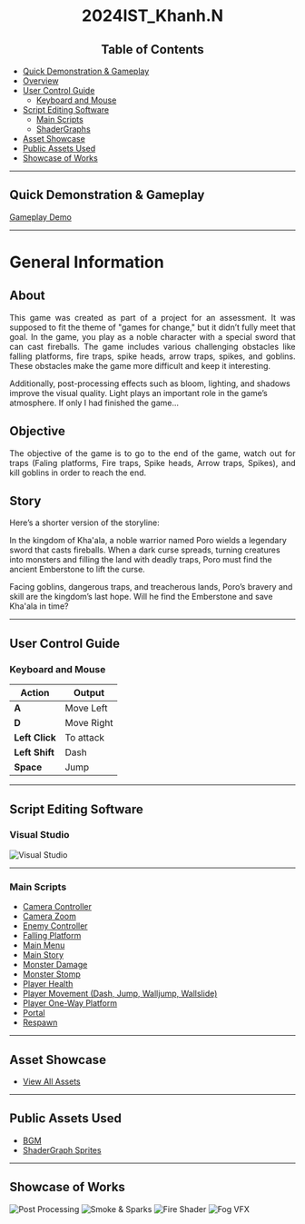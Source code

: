 <h1 align="center">2024IST_Khanh.N</h1>

<h2 align="center">Table of Contents</h2>

- [Quick Demonstration & Gameplay](#quick-demonstration--gameplay)
- [Overview](#overview)
- [User Control Guide](#user-control-guide)
  - [Keyboard and Mouse](#keyboard-and-mouse)
- [Script Editing Software](#script-editing-software)
  - [Main Scripts](#main-scripts)
  - [ShaderGraphs](#shadergraphs)
- [Asset Showcase](#asset-showcase)
- [Public Assets Used](#public-assets-used)
- [Showcase of Works](#showcase-of-works)

---

## Quick Demonstration & Gameplay
[Gameplay Demo](https://github.com/user-attachments/assets/d8a334ed-648c-4227-a784-6f46587a6b1c)


---
                    
# General Information
## About
<p align="justify">
This game was created as part of a project for an assessment. It was supposed to fit the theme of "games for change," but it didn’t fully meet that goal. In the game, you play as a noble character with a special sword that can cast fireballs. The game includes various challenging obstacles like falling platforms, fire traps, spike heads, arrow traps, spikes, and goblins. These obstacles make the game more difficult and keep it interesting.

Additionally, post-processing effects such as bloom, lighting, and shadows improve the visual quality. Light plays an important role in the game’s atmosphere. If only I had finished the game...
</p>

## Objective
<p align="justify">
  The objective of the game is to go to the end of the game, watch out for traps (Faling platforms, Fire traps, Spike heads, Arrow traps, Spikes), and kill goblins in order to reach the end.
</p>

## Story
<p align="justify">
</p>
Here’s a shorter version of the storyline:

In the kingdom of Kha'ala, a noble warrior named Poro wields a legendary sword that casts fireballs. When a dark curse spreads, turning creatures into monsters and filling the land with deadly traps, Poro must find the ancient Emberstone to lift the curse.

Facing goblins, dangerous traps, and treacherous lands, Poro’s bravery and skill are the kingdom’s last hope. Will he find the Emberstone and save Kha'ala in time?


---

## User Control Guide

### Keyboard and Mouse

| Action        | Output                              |
| ------------- | ----------------------------------- |
| **A**         | Move Left                           |
| **D**         | Move Right                          |
| **Left Click**| To attack                           |
| **Left Shift**| Dash                                |
| **Space**     | Jump                                |


---

## Script Editing Software

### Visual Studio

![Visual Studio](https://github.com/user-attachments/assets/7f95c7b2-96c0-469b-8fa8-c2487bc9178c)

---

### Main Scripts

- [Camera Controller](https://github.com/TempeHS/2024IST_Kelvin.A_Knights.Light/blob/main/My%20project/Assets/Scripts/Cameracontroller.cs)
- [Camera Zoom](https://github.com/TempeHS/2024IST_Kelvin.A_Knights.Light/blob/main/My%20project/Assets/Scripts/CameraZoom.cs)
- [Enemy Controller](https://github.com/TempeHS/2024IST_Kelvin.A_Knights.Light/blob/main/My%20project/Assets/Scripts/EnemyController.cs)
- [Falling Platform](https://github.com/TempeHS/2024IST_Kelvin.A_Knights.Light/blob/main/My%20project/Assets/Scripts/FallingPlatform.cs)
- [Main Menu](https://github.com/TempeHS/2024IST_Kelvin.A_Knights.Light/blob/main/My%20project/Assets/Scripts/MainStory.cs)
- [Main Story](https://github.com/TempeHS/2024IST_Kelvin.A_Knights.Light/blob/main/My%20project/Assets/Scripts/MainStory.cs)
- [Monster Damage](https://github.com/TempeHS/2024IST_Kelvin.A_Knights.Light/blob/main/My%20project/Assets/Scripts/MonsterDamage.cs)
- [Monster Stomp](https://github.com/TempeHS/2024IST_Kelvin.A_Knights.Light/blob/main/My%20project/Assets/Scripts/MonsterStomp.cs)
- [Player Health](https://github.com/TempeHS/2024IST_Kelvin.A_Knights.Light/blob/main/My%20project/Assets/Scripts/PlayerHealth.cs)
- [Player Movement (Dash, Jump, Walljump, Wallslide)](https://github.com/TempeHS/2024IST_Kelvin.A_Knights.Light/blob/main/My%20project/Assets/Scripts/PlayerMovement.cs)
- [Player One-Way Platform](https://github.com/TempeHS/2024IST_Kelvin.A_Knights.Light/blob/main/My%20project/Assets/Scripts/PlayerOneWayPlatform.cs)
- [Portal](https://github.com/TempeHS/2024IST_Kelvin.A_Knights.Light/blob/main/My%20project/Assets/Scripts/Portal.cs)
- [Respawn](https://github.com/TempeHS/2024IST_Kelvin.A_Knights.Light/blob/main/My%20project/Assets/Scripts/RespawnScript.cs)

---


## Asset Showcase

- [View All Assets](https://github.com/TempeHS/2024IST_Kelvin.A_Knights.Light/tree/main/My%20project/Assets/Sprite)

---

## Public Assets Used

- [BGM](https://assetstore.unity.com/packages/audio/music/absolutely-free-music-4883)
- [ShaderGraph Sprites](https://assetstore.unity.com/packages/essentials/tutorial-projects/happy-harvest-2d-sample-project-259218)

---

## Showcase of Works

![Post Processing](https://github.com/user-attachments/assets/6a2f9842-49d7-496c-88e8-5a3adddda8da)
![Smoke & Sparks](https://github.com/user-attachments/assets/262434d6-8281-4a63-9214-79de870f2ce6)
![Fire Shader](https://github.com/user-attachments/assets/b67c547f-0fb0-484e-95a5-b6635df883c9)
![Fog VFX](https://github.com/user-attachments/assets/fb316b80-9147-4a8a-bfb5-8f8b37d856ff)
